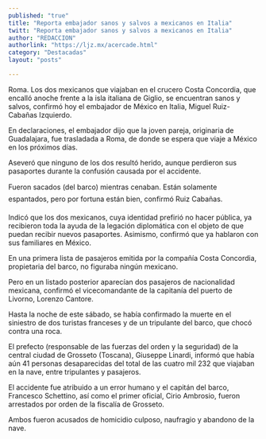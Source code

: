 ```yaml
---
published: "true"
title: "Reporta embajador sanos y salvos a mexicanos en Italia"
twitt: "Reporta embajador sanos y salvos a mexicanos en Italia"
author: "REDACCION"
authorlink: "https://ljz.mx/acercade.html"
category: "Destacadas"
layout: "posts"

---
```



  Roma. Los dos mexicanos que viajaban en el crucero Costa Concordia, que encalló anoche frente a la isla italiana de Giglio, se encuentran sanos y salvos, confirmó hoy el embajador de México en Italia, Miguel Ruiz-Cabañas Izquierdo.



En declaraciones, el embajador dijo que la joven pareja, originaria de Guadalajara, fue trasladada a Roma, de donde se espera que viaje a México en los próximos días.  

  Aseveró que ninguno de los dos resultó herido, aunque perdieron sus pasaportes durante la confusión causada por el accidente.



  Fueron sacados (del barco) mientras cenaban. Están solamente espantados, pero por fortuna están bien, confirmó Ruiz Cabañas.



  Indicó que los dos mexicanos, cuya identidad prefirió no hacer pública, ya recibieron toda la ayuda de la legación diplomática con el objeto de que puedan recibir nuevos pasaportes. Asimismo, confirmó que ya hablaron con sus familiares en México.



  En una primera lista de pasajeros emitida por la compañía Costa Concordia, propietaria del barco, no figuraba ningún mexicano.



  Pero en un listado posterior aparecían dos pasajeros de nacionalidad mexicana, confirmó el vicecomandante de la capitanía del puerto de Livorno, Lorenzo Cantore.



  Hasta la noche de este sábado, se había confirmado la muerte en el siniestro de dos turistas franceses y de un tripulante del barco, que chocó contra una roca.



  El prefecto (responsable de las fuerzas del orden y la seguridad) de la central ciudad de Grosseto (Toscana), Giuseppe Linardi, informó que había aún 41 personas desaparecidas del total de las cuatro mil 232 que viajaban en la nave, entre tripulantes y pasajeros.



  El accidente fue atribuido a un error humano y el capitán del barco, Francesco Schettino, así como el primer oficial, Cirio Ambrosio, fueron arrestados por orden de la fiscalía de Grosseto.



  Ambos fueron acusados de homicidio culposo, naufragio y abandono de la nave.

